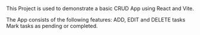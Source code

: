 This Project is used to demonstrate a basic CRUD App using React and Vite.

The App consists of the following features:
    ADD, EDIT and DELETE tasks
    Mark tasks as pending or completed.
